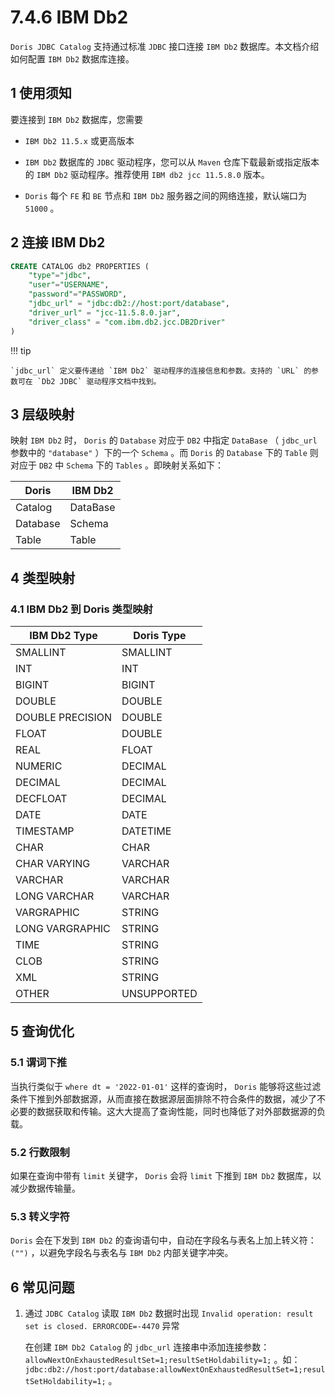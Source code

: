 # 7.4.6 IBM Db2

`Doris JDBC Catalog` 支持通过标准 `JDBC` 接口连接 `IBM Db2` 数据库。本文档介绍如何配置 `IBM Db2` 数据库连接。

## 1 使用须知

要连接到 `IBM Db2` 数据库，您需要

* `IBM Db2 11.5.x` 或更高版本

* `IBM Db2` 数据库的 `JDBC` 驱动程序，您可以从 `Maven` 仓库下载最新或指定版本的 `IBM Db2` 驱动程序。推荐使用 `IBM db2 jcc 11.5.8.0` 版本。

* `Doris` 每个 `FE` 和 `BE` 节点和 `IBM Db2` 服务器之间的网络连接，默认端口为 `51000` 。

## 2 连接 IBM Db2

```sql
CREATE CATALOG db2 PROPERTIES (
    "type"="jdbc",
    "user"="USERNAME",
    "password"="PASSWORD",
    "jdbc_url" = "jdbc:db2://host:port/database",
    "driver_url" = "jcc-11.5.8.0.jar",
    "driver_class" = "com.ibm.db2.jcc.DB2Driver"
)
```

!!! tip

    `jdbc_url` 定义要传递给 `IBM Db2` 驱动程序的连接信息和参数。支持的 `URL` 的参数可在 `Db2 JDBC` 驱动程序文档中找到。

## 3 层级映射

映射 `IBM Db2` 时， `Doris` 的 `Database` 对应于 `DB2` 中指定 `DataBase` （ `jdbc_url` 参数中的 `"database"` ）下的一个 `Schema` 。而 `Doris` 的 `Database` 下的 `Table` 则对应于 `DB2` 中 `Schema` 下的 `Tables` 。即映射关系如下：

| Doris | IBM Db2 |
| -- | -- |
| Catalog | DataBase |
| Database | Schema |
| Table | Table |

## 4 类型映射

### 4.1 IBM Db2 到 Doris 类型映射

| IBM Db2 Type | Doris Type |
| -- | -- |
| SMALLINT | SMALLINT |
| INT | INT |
| BIGINT | BIGINT |
| DOUBLE | DOUBLE |
| DOUBLE PRECISION | DOUBLE |
| FLOAT | DOUBLE |
| REAL | FLOAT |
| NUMERIC | DECIMAL |
| DECIMAL | DECIMAL |
| DECFLOAT | DECIMAL |
| DATE | DATE |
| TIMESTAMP | DATETIME |
| CHAR | CHAR |
| CHAR VARYING | VARCHAR |
| VARCHAR | VARCHAR |
| LONG VARCHAR | VARCHAR |
| VARGRAPHIC | STRING |
| LONG VARGRAPHIC | STRING |
| TIME | STRING |
| CLOB | STRING |
| XML | STRING |
| OTHER | UNSUPPORTED |

## 5 查询优化

### 5.1 谓词下推

当执行类似于 `where dt = '2022-01-01'` 这样的查询时， `Doris` 能够将这些过滤条件下推到外部数据源，从而直接在数据源层面排除不符合条件的数据，减少了不必要的数据获取和传输。这大大提高了查询性能，同时也降低了对外部数据源的负载。

### 5.2 行数限制

如果在查询中带有 `limit` 关键字， `Doris` 会将 `limit` 下推到 `IBM Db2` 数据库，以减少数据传输量。

### 5.3 转义字符

`Doris` 会在下发到 `IBM Db2` 的查询语句中，自动在字段名与表名上加上转义符： `("")` ，以避免字段名与表名与 `IBM Db2` 内部关键字冲突。

## 6 常见问题

1. 通过 `JDBC Catalog` 读取 `IBM Db2` 数据时出现 `Invalid operation: result set is closed. ERRORCODE=-4470` 异常

    在创建 `IBM Db2 Catalog` 的 `jdbc_url` 连接串中添加连接参数： `allowNextOnExhaustedResultSet=1;resultSetHoldability=1;` 。如： `jdbc:db2://host:port/database:allowNextOnExhaustedResultSet=1;resultSetHoldability=1;` 。
